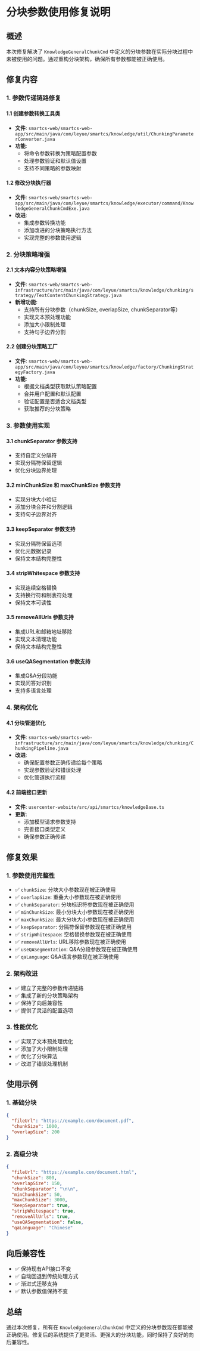 # 分块参数使用修复说明

## 概述

本次修复解决了 `KnowledgeGeneralChunkCmd` 中定义的分块参数在实际分块过程中未被使用的问题。通过重构分块架构，确保所有参数都能被正确使用。

## 修复内容

### 1. 参数传递链路修复

#### 1.1 创建参数转换工具类
- **文件**: `smartcs-web/smartcs-web-app/src/main/java/com/leyue/smartcs/knowledge/util/ChunkingParameterConverter.java`
- **功能**: 
  - 将命令参数转换为策略配置参数
  - 处理参数验证和默认值设置
  - 支持不同策略的参数映射

#### 1.2 修改分块执行器
- **文件**: `smartcs-web/smartcs-web-app/src/main/java/com/leyue/smartcs/knowledge/executor/command/KnowledgeGeneralChunkCmdExe.java`
- **改进**:
  - 集成参数转换功能
  - 添加改进的分块策略执行方法
  - 实现完整的参数使用逻辑

### 2. 分块策略增强

#### 2.1 文本内容分块策略增强
- **文件**: `smartcs-web/smartcs-web-infrastructure/src/main/java/com/leyue/smartcs/knowledge/chunking/strategy/TextContentChunkingStrategy.java`
- **新增功能**:
  - 支持所有分块参数（chunkSize, overlapSize, chunkSeparator等）
  - 实现文本预处理功能
  - 添加大小限制处理
  - 支持句子边界分割

#### 2.2 创建分块策略工厂
- **文件**: `smartcs-web/smartcs-web-app/src/main/java/com/leyue/smartcs/knowledge/factory/ChunkingStrategyFactory.java`
- **功能**:
  - 根据文档类型获取默认策略配置
  - 合并用户配置和默认配置
  - 验证配置是否适合文档类型
  - 获取推荐的分块策略

### 3. 参数使用实现

#### 3.1 chunkSeparator 参数支持
- 支持自定义分隔符
- 实现分隔符保留逻辑
- 优化分块边界处理

#### 3.2 minChunkSize 和 maxChunkSize 参数支持
- 实现分块大小验证
- 添加分块合并和分割逻辑
- 支持句子边界对齐

#### 3.3 keepSeparator 参数支持
- 实现分隔符保留选项
- 优化元数据记录
- 保持文本结构完整性

#### 3.4 stripWhitespace 参数支持
- 实现连续空格替换
- 支持换行符和制表符处理
- 保持文本可读性

#### 3.5 removeAllUrls 参数支持
- 集成URL和邮箱地址移除
- 实现文本清理功能
- 保持文本结构完整性

#### 3.6 useQASegmentation 参数支持
- 集成Q&A分段功能
- 实现问答对识别
- 支持多语言处理

### 4. 架构优化

#### 4.1 分块管道优化
- **文件**: `smartcs-web/smartcs-web-infrastructure/src/main/java/com/leyue/smartcs/knowledge/chunking/ChunkingPipeline.java`
- **改进**:
  - 确保配置参数正确传递给每个策略
  - 实现参数验证和错误处理
  - 优化管道执行流程

#### 4.2 前端接口更新
- **文件**: `usercenter-website/src/api/smartcs/knowledgeBase.ts`
- **更新**:
  - 添加模型请求参数支持
  - 完善接口类型定义
  - 确保参数正确传递

## 修复效果

### 1. 参数使用完整性
- ✅ `chunkSize`: 分块大小参数现在被正确使用
- ✅ `overlapSize`: 重叠大小参数现在被正确使用
- ✅ `chunkSeparator`: 分块标识符参数现在被正确使用
- ✅ `minChunkSize`: 最小分块大小参数现在被正确使用
- ✅ `maxChunkSize`: 最大分块大小参数现在被正确使用
- ✅ `keepSeparator`: 分隔符保留参数现在被正确使用
- ✅ `stripWhitespace`: 空格替换参数现在被正确使用
- ✅ `removeAllUrls`: URL移除参数现在被正确使用
- ✅ `useQASegmentation`: Q&A分段参数现在被正确使用
- ✅ `qaLanguage`: Q&A语言参数现在被正确使用

### 2. 架构改进
- ✅ 建立了完整的参数传递链路
- ✅ 集成了新的分块策略架构
- ✅ 保持了向后兼容性
- ✅ 提供了灵活的配置选项

### 3. 性能优化
- ✅ 实现了文本预处理优化
- ✅ 添加了大小限制处理
- ✅ 优化了分块算法
- ✅ 改进了错误处理机制

## 使用示例

### 1. 基础分块
```json
{
  "fileUrl": "https://example.com/document.pdf",
  "chunkSize": 1000,
  "overlapSize": 200
}
```

### 2. 高级分块
```json
{
  "fileUrl": "https://example.com/document.html",
  "chunkSize": 800,
  "overlapSize": 150,
  "chunkSeparator": "\n\n",
  "minChunkSize": 50,
  "maxChunkSize": 3000,
  "keepSeparator": true,
  "stripWhitespace": true,
  "removeAllUrls": true,
  "useQASegmentation": false,
  "qaLanguage": "Chinese"
}
```

## 向后兼容性

- ✅ 保持现有API接口不变
- ✅ 自动回退到传统处理方式
- ✅ 渐进式迁移支持
- ✅ 默认参数值保持不变

## 总结

通过本次修复，所有在 `KnowledgeGeneralChunkCmd` 中定义的分块参数现在都能被正确使用。修复后的系统提供了更灵活、更强大的分块功能，同时保持了良好的向后兼容性。 